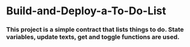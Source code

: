 # Build-and-Deploy-a-To-Do-List
### This project is a simple contract that lists things to do. State variables, update texts, get and toggle functions are used.
